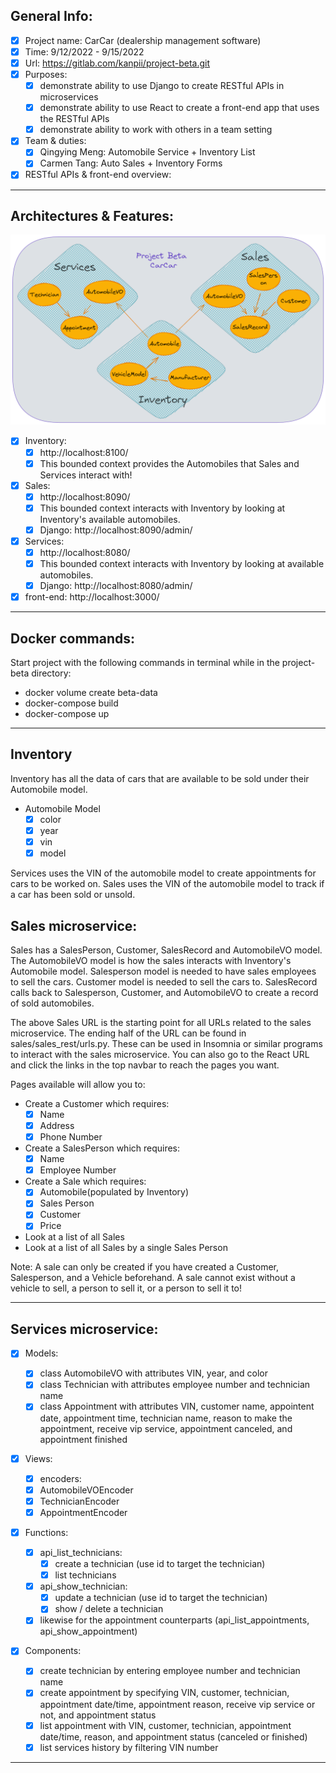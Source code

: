 ## General Info:

- [x] Project name: CarCar (dealership management software)
- [x] Time: 9/12/2022 - 9/15/2022
- [x] Url: https://gitlab.com/kanpii/project-beta.git
- [x] Purposes:
  - [x] demonstrate ability to use Django to create RESTful APIs in microservices
  - [x] demonstrate ability to use React to create a front-end app that uses the RESTful APIs
  - [x] demonstrate ability to work with others in a team setting
- [x] Team & duties:
  - [x] Qingying Meng: Automobile Service + Inventory List
  - [x] Carmen Tang: Auto Sales + Inventory Forms
- [x] RESTful APIs & front-end overview:

---

## Architectures & Features:

![Diagram](images\projectbetadiagram.png)

- [x] Inventory:
  - [x] http://localhost:8100/
  - [x] This bounded context provides the Automobiles that Sales and Services interact with!
- [x] Sales:
  - [x] http://localhost:8090/
  - [x] This bounded context interacts with Inventory by looking at Inventory's available automobiles.
  - [x] Django: http://localhost:8090/admin/
- [x] Services:
  - [x] http://localhost:8080/
  - [x] This bounded context interacts with Inventory by looking at available automobiles.
  - [x] Django: http://localhost:8080/admin/
- [x] front-end: http://localhost:3000/

---

## Docker commands:

Start project with the following commands in terminal while in the project-beta directory:

- docker volume create beta-data
- docker-compose build
- docker-compose up

---

## Inventory

Inventory has all the data of cars that are available to be sold under their Automobile model.

- Automobile Model 
    - [x] color
    - [x] year
    - [x] vin
    - [x] model

Services uses the VIN of the automobile model to create appointments for cars to be worked on.
Sales uses the VIN of the automobile model to track if a car has been sold or unsold.


## Sales microservice:

Sales has a SalesPerson, Customer, SalesRecord and AutomobileVO model. 
The AutomobileVO model is how the sales interacts with Inventory's Automobile model. Salesperson model is needed to have sales employees to sell the cars. 
Customer model is needed to sell the cars to. 
SalesRecord calls back to Salesperson, Customer, and AutomobileVO to create a record of sold automobiles. 

The above Sales URL is the starting point for all URLs related to the sales microservice. The ending half of the URL can be found in sales/sales_rest/urls.py. These can be used in Insomnia or similar programs to interact with the sales microservice.
You can also go to the React URL and click the links in the top navbar to reach the pages you want.

Pages available will allow you to:

- Create a Customer which requires:
    - [x] Name
    - [x] Address
    - [x] Phone Number

- Create a SalesPerson which requires:
    - [x] Name
    - [x] Employee Number

- Create a Sale which requires:
    - [x] Automobile(populated by Inventory)
    - [x] Sales Person
    - [x] Customer
    - [x] Price

- Look at a list of all Sales
- Look at a list of all Sales by a single Sales Person

Note: A sale can only be created if you have created a Customer, Salesperson, and a Vehicle beforehand. A sale cannot exist without a vehicle to sell, a person to sell it, or a person to sell it to!

---

## Services microservice:

- [x] Models:

  - [x] class AutomobileVO with attributes VIN, year, and color
  - [x] class Technician with attributes employee number and technician name
  - [x] class Appointment with attributes VIN, customer name, appointent date, appointment time, technician name, reason to make the appointment, receive vip service, appointment canceled, and appointment finished

- [x] Views:

  - [x] encoders:
  - [x] AutomobileVOEncoder
  - [x] TechnicianEncoder
  - [x] AppointmentEncoder

- [x] Functions:

  - [x] api_list_technicians:
    - [x] create a technician (use id to target the technician)
    - [x] list technicians
  - [x] api_show_technician:
    - [x] update a technician (use id to target the technician)
    - [x] show / delete a technician
  - [x] likewise for the appointment counterparts (api_list_appointments, api_show_appointment)

- [x] Components:
  - [x] create technician by entering employee number and technician name
  - [x] create appointment by specifying VIN, customer, technician, appointment date/time, appointment reason, receive vip service or not, and appointment status
  - [x] list appointment with VIN, customer, technician, appointment date/time, reason, and appointment status (canceled or finished)
  - [x] list services history by filtering VIN number

---
